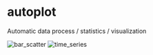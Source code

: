 # autoplot
Automatic data process / statistics / visualization


![bar_scatter](kafkapple.github.com/autoplot/bar_scatter.png)
![time_series](kafkapple.github.com/autoplot/time_series.png)

